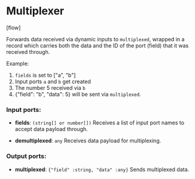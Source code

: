 # Multiplexer

[flow]

Forwards data received via dynamic inputs to `multiplexed`, wrapped in a record which carries both the data and the ID of the port (field) that it was received through.

Example:
1. `fields` is set to ["a", "b"]
2. Input ports `a` and `b` get created
3. The number 5 received via `b`
4. {"field": "b", "data": 5} will be sent via `multiplexed`.

### Input ports:

* __fields__: `(string[] or number[])`
    Receives a list of input port names to accept data payload through.



* __demultiplexed__: `any`
    Receives data payload for multiplexing.



### Output ports:

* __multiplexed__: `{"field" :string, "data" :any}`
    Sends multiplexed data.



